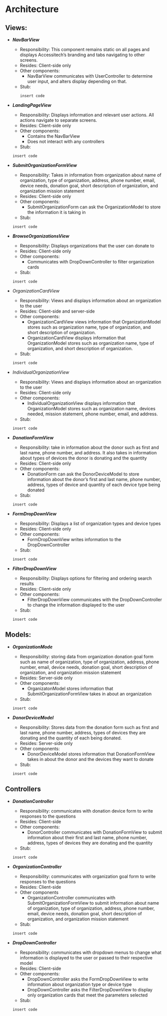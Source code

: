 # Architecture

## Views:

- _**NavBarView**_
  - Responsibility: This component remains static on all pages and displays Accessitech’s branding and tabs navigating to other screens.
  - Resides: Client-side only
  - Other components:
    - NavBarView communicates with UserController to determine user input, and alters display depending on that.
  - Stub:
    ```
    insert code
    ```

- _**LandingPageView**_
  - Responsibility: Displays information and relevant user actions. All actions navigate to separate screens.
  - Resides: Client-side only
  - Other components:
    - Contains the NavBarView
    - Does not interact with any controllers
  - Stub:
  ```
  insert code
  ```

- _**SubmitOrganizationFormView**_
  - Responsibility: Takes in information from organization about name of organization, type of organization, address, phone number, email, device needs, donation goal, short description of organization, and organization mission statement
  - Resides: Client-side only
  - Other components:
    - SubmitOrganizationForm can ask the OrganizationModel to store the information it is taking in
  - Stub:
  ```
  insert code
  ```

- _**BrowseOrganizationsView**_
  - Responsibility: Displays organizations that the user can donate to
  - Resides: Client-side only
  - Other components:
    - Communicates with DropDownController to filter organization cards
  - Stub:
  ```
  insert code
  ```
    
- _OrganizationCardView_
  - Responsibility: Views and displays information about an organization to the user
  - Resides: Client-side and server-side
  - Other components:
    - OrganizationCardView views information that OrganizationModel stores such as organization name, type of organization, and short description of organization.
    - OrganizationCardView displays information that OrganizationModel stores such as organization name, type of organization, and short description of organization.
  - Stub:
  ```
  insert code
  ```

- _IndividualOrganizationView_
  - Responsibility: Views and displays information about an organization to the user
  - Resides: Client-side only
  - Other components:
    - IndividualOrganizationView displays information that OrganizationModel stores such as organization name, devices needed, mission statement, phone number, email, and address.
  - Stub:
  ```
  insert code
  ```

- _**DonationFormView**_
  - Responsibility: take in information about the donor such as first and last name, phone number, and address. It also takes in information about types of devices the donor is donating and the quantity
  - Resides: Client-side only
  - Other components:
    - DonationForm can ask the DonorDeviceModel to store information about the donor’s first and last name, phone number, address, types of device and quantity of each device type being donated
  - Stub:
  ```
  insert code
  ```

- _**FormDropDownView**_
  - Responsibility: Displays a list of organization types and device types
  - Resides: Client-side only
  - Other components:
    - FormDropDownView writes information to the DropDownController
  - Stub:
  ```
  insert code
  ```

- _**FilterDropDownView**_
  - Responsibility: Displays options for filtering and ordering search results
  - Resides: Client-side only
  - Other components:
    - FilterDropDownView communicates with the DropDownController to change the information displayed to the user
  - Stub:
  ```
  insert code
  ```

## Models:

- _**OrganizationMode**_
  - Responsibility: storing data from organization donation goal form such as name of organization, type of organization, address, phone number, email, device needs, donation goal, short description of organization, and organization mission statement
  - Resides: Server-side only
  - Other components:
    - OrganizatonModel stores information that SubmitOrganizationFormView takes in about an organization
  - Stub:
  ```
  insert code
  ```

- _**DonorDeviceModel**_
  - Responsibility: Stores data from the donation form such as first and last name, phone number, address, types of devices they are donating and the quantity of each being donated.
  - Resides: Server-side only
  - Other components:
    - DonorDeviceModel stores information that DonationFormView takes in about the donor and the devices they want to donate
  - Stub:
  ```
  insert code
  ```

## Controllers

- _**DonationController**_
  - Responsibility: communicates with donation device form to write responses to the questions
  - Resides: Client-side
  - Other components:
    - DonorController communicates with DonationFormView to submit information about their first and last name, phone number, address, types of devices they are donating and the quantity
  - Stub:
  ```
  insert code
  ```

- _**OrganizationController**_
  - Responsibility: communicates with organization goal form to write responses to the questions
  - Resides: Client-side
  - Other components
    - OrganizationController communicates with SubmitOrganizationFormView to submit information about name of organization, type of organization, address, phone number, email, device needs, donation goal, short description of organization, and organization mission statement
  - Stub:
  ```
  insert code
  ```

- _**DropDownController**_
  - Responsibility: communicates with dropdown menus to change what information is displayed to the user or passed to their respective model
  - Resides: Client-side
  - Other components:
    - DropDownController asks the FormDropDownView to write information about organization type or device type
    - DropDownController asks the FilterDropDownView to display only organization cards that meet the parameters selected
  - Stub:
  ```
  insert code
  ```
